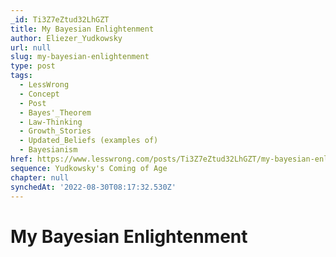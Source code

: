 ```yaml
---
_id: Ti3Z7eZtud32LhGZT
title: My Bayesian Enlightenment
author: Eliezer_Yudkowsky
url: null
slug: my-bayesian-enlightenment
type: post
tags:
  - LessWrong
  - Concept
  - Post
  - Bayes'_Theorem
  - Law-Thinking
  - Growth_Stories
  - Updated_Beliefs (examples of)
  - Bayesianism
href: https://www.lesswrong.com/posts/Ti3Z7eZtud32LhGZT/my-bayesian-enlightenment
sequence: Yudkowsky's Coming of Age
chapter: null
synchedAt: '2022-08-30T08:17:32.530Z'
---
```


# My Bayesian Enlightenment
